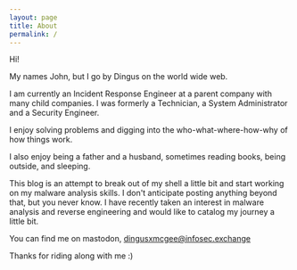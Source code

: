 ```yaml
---
layout: page
title: About
permalink: /
---
```


Hi!

My names John, but I go by Dingus on the world wide web.

I am currently an Incident Response Engineer at a parent company with many child companies. I was formerly a Technician, a System Administrator and a Security Engineer.

I enjoy solving problems and digging into the who-what-where-how-why of how things work.

I also enjoy being a father and a husband, sometimes reading books, being outside, and sleeping.

This blog is an attempt to break out of my shell a little bit and start working on my malware analysis skills. I don't anticipate posting anything beyond that, but you never know. I have recently taken an interest in malware analysis and reverse engineering and would like to catalog my journey a little bit.

You can find me on mastodon, dingusxmcgee@infosec.exchange

Thanks for riding along with me :)